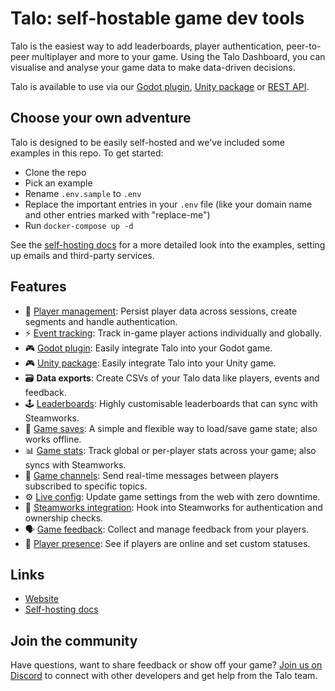# Talo: self-hostable game dev tools

Talo is the easiest way to add leaderboards, player authentication, peer-to-peer multiplayer and more to your game. Using the Talo Dashboard, you can visualise and analyse your game data to make data-driven decisions.

Talo is available to use via our [Godot plugin](https://github.com/TaloDev/godot), [Unity package](https://github.com/TaloDev/unity) or [REST API](https://docs.trytalo.com/docs/http/authentication).

## Choose your own adventure

Talo is designed to be easily self-hosted and we've included some examples in this repo. To get started: 

* Clone the repo
* Pick an example
* Rename `.env.sample` to `.env`
* Replace the important entries in your `.env` file (like your domain name and other entries marked with "replace-me")
* Run `docker-compose up -d`

See the [self-hosting docs](https://docs.trytalo.com/docs/selfhosting/overview) for a more detailed look into the examples, setting up emails and third-party services.

## Features

- 👥 [Player management](https://trytalo.com/players): Persist player data across sessions, create segments and handle authentication.
- ⚡️ [Event tracking](https://trytalo.com/events): Track in-game player actions individually and globally.
- 🎮 [Godot plugin](https://trytalo.com/godot): Easily integrate Talo into your Godot game.
- 🎮 [Unity package](https://trytalo.com/unity): Easily integrate Talo into your Unity game.
- 🗃️ **Data exports**: Create CSVs of your Talo data like players, events and feedback.
- 🕹️ [Leaderboards](https://trytalo.com/leaderboards): Highly customisable leaderboards that can sync with Steamworks.
- 💾 [Game saves](https://trytalo.com/saves): A simple and flexible way to load/save game state; also works offline.
- 📊 [Game stats](https://trytalo.com/stats): Track global or per-player stats across your game; also syncs with Steamworks.
- 💬 [Game channels](https://trytalo.com/channels): Send real-time messages between players subscribed to specific topics.
- ⚙️ [Live config](https://trytalo.com/live-config): Update game settings from the web with zero downtime.
- 🔧 [Steamworks integration](https://trytalo.com/steamworks-integration): Hook into Steamworks for authentication and ownership checks.
- 🗣️ [Game feedback](https://trytalo.com/feedback): Collect and manage feedback from your players.
- 🔔 [Player presence](https://trytalo.com/players#presence): See if players are online and set custom statuses.

## Links

- [Website](https://trytalo.com)
- [Self-hosting docs](https://docs.trytalo.com/docs/selfhosting/overview)

## Join the community

Have questions, want to share feedback or show off your game? [Join us on Discord](https://trytalo.com/discord) to connect with other developers and get help from the Talo team.

